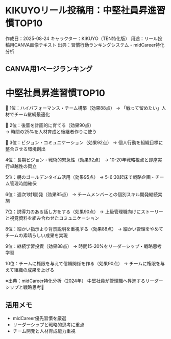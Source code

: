 # KIKUYOリール投稿用：中堅社員昇進習慣TOP10

作成日：2025-08-24
キャラクター：KIKUYO（TEN特化版）
用途：リール投稿用CANVA画像テキスト
出典：習慣行動ランキングシステム - midCareer特化分析

## CANVA用1ページランキング

# 中堅社員昇進習慣TOP10

🥇 1位：ハイパフォーマンス・チーム構築（効果88点）
   → 「戦って留めたい」人材でチーム継続最適化

🥈 2位：後輩を計画的に育てる（効果90点）  
   → 時間の25%を人材育成と後継者作りに使う

🥉 3位：ビジョン・コミュニケーション（効果92点）
   → 個人行動を組織目標に整合させる環境創出

4位：長期ビジョン・戦術的緊急性（効果92点）
    → 10-20年戦略視点と即座実行卓越性の両立

5位：朝のゴールデンタイム活用（効果95点）
    → 5-6:30起床で戦略企画・チーム管理時間確保

6位：週次1対1開発（効果85点）
    → チームメンバーとの個別スキル開発継続実施

7位：説得力のある話し方をする（効果90点）
    → 上級管理職向けにストーリーと視覚資料を組み合わせたコミュニケーション

8位：細かい指示より背景説明を重視する（効果88点）
    → 細かい管理をやめてチームの素晴らしい成果を実現

9位：継続学習投資（効果88点）
    → 時間15-20%をリーダーシップ・戦略思考学習

10位：チームに権限を与えて信頼関係を作る（効果90点）
     → チームに権限を与えて組織の成果を上げる

※出典：midCareer特化分析（2024年）
中堅社員が管理職へ昇進するリーダーシップと戦略思考🎯

## 活用メモ
- midCareer優先習慣を厳選
- リーダーシップと戦略的思考に重点
- チーム開発と人材育成能力重視